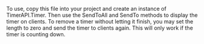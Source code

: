 To use, copy this file into your project and create an instance of TimerAPI.Timer. Then use the SendToAll and SendTo methods to display the timer on clients. To remove a timer without letting it finish, you may set the length to zero and send the timer to clients again. This will only work if the timer is counting down.
